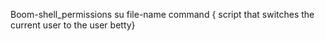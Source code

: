 Boom-shell_permissions
su file-name command { script that switches the current user to the user betty}
